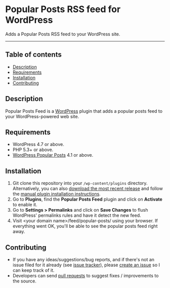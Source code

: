 # Popular Posts RSS feed for WordPress

Adds a Popular Posts RSS feed to your WordPress site.

----
## Table of contents

* [Description](https://github.com/cabrerahector/wordpress-popular-posts-feed#description)
* [Requirements](https://github.com/cabrerahector/wordpress-popular-posts-feed#requirements)
* [Installation](https://github.com/cabrerahector/wordpress-popular-posts-feed#installation)
* [Contributing](https://github.com/cabrerahector/wordpress-popular-posts-feed#contributing)

## Description

Popular Posts Feed is a [WordPress](http://wordpress.org/) plugin that adds a popular posts feed to your WordPress-powered web site.

## Requirements

* WordPress 4.7 or above.
* PHP 5.3+ or above.
* [WordPress Popular Posts](https://github.com/cabrerahector/wordpress-popular-posts/) 4.1 or above.

## Installation

1. Git clone this repository into your `/wp-content/plugins` directory. Alternatively, you can also [download the most recent release](https://github.com/cabrerahector/wordpress-popular-posts-feed/releases) and follow the [manual plugin installation instructions](https://codex.wordpress.org/Managing_Plugins#Manual_Plugin_Installation).
2. Go to **Plugins**, find the **Popular Posts Feed** plugin and click on **Activate** to enable it.
3. Go to **Settings > Permalinks** and click on **Save Changes** to flush WordPress' permalinks rules and have it detect the new feed.
4. Visit &lt;your domain name&gt;/feed/popular-posts/ using your browser. If everything went OK, you'll be able to see the popular posts feed right away.

## Contributing

* If you have any ideas/suggestions/bug reports, and if there's not an issue filed for it already (see [issue tracker](https://github.com/cabrerahector/wordpress-popular-posts-feed/issues)), please [create an issue](https://github.com/cabrerahector/wordpress-popular-posts-feed/issues/new) so I can keep track of it.
* Developers can send [pull requests](https://help.github.com/articles/using-pull-requests) to suggest fixes / improvements to the source.
